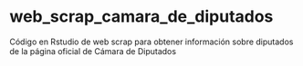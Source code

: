 # web_scrap_camara_de_diputados
Código en Rstudio de web scrap para obtener información sobre diputados de la página oficial de Cámara de Diputados
